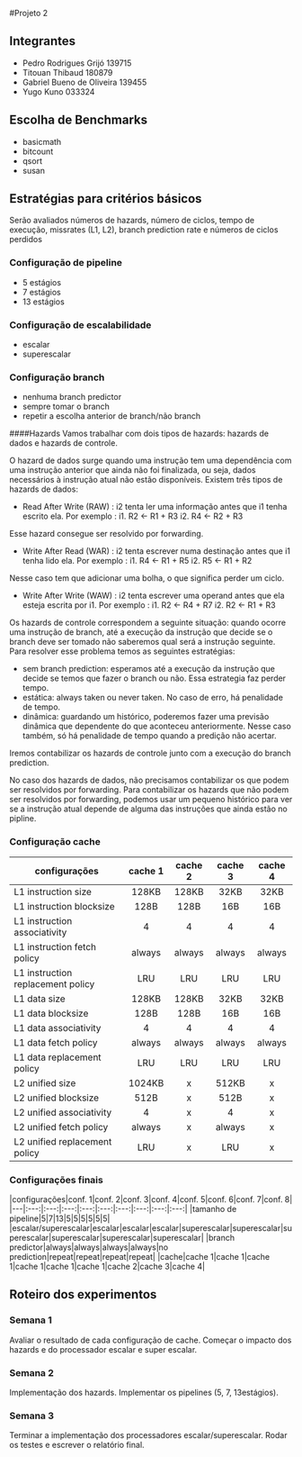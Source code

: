 #Projeto 2 

## Integrantes
- Pedro Rodrigues Grijó 139715
- Titouan Thibaud 180879
- Gabriel Bueno de Oliveira 139455
- Yugo Kuno 033324 
 
## Escolha de Benchmarks
- basicmath
- bitcount
- qsort
- susan

## Estratégias para critérios básicos 


Serão avaliados números de hazards, número de ciclos, tempo de execução, missrates (L1, L2), branch prediction rate e números de ciclos perdidos 

### Configuração de pipeline  
   - 5 estágios
   - 7 estágios
   - 13 estágios

### Configuração de escalabilidade
   - escalar 
   - superescalar


### Configuração branch
- nenhuma branch predictor
- sempre tomar o branch 
- repetir a escolha anterior de branch/não branch

####Hazards
Vamos trabalhar com dois tipos de hazards: hazards de dados e hazards de controle. 

O hazard de dados surge quando uma instrução tem uma dependência com uma instrução anterior que ainda não foi finalizada, ou seja, dados necessários à instrução atual não estão disponíveis. Existem três tipos de hazards de dados: 
- Read After Write (RAW) : i2 tenta ler uma informação antes que i1 tenha escrito ela. Por exemplo : 
i1. R2 <- R1 + R3
i2. R4 <- R2 + R3

Esse hazard consegue ser resolvido por forwarding.

- Write After Read (WAR) : i2 tenta escrever numa destinação antes que i1 tenha lido ela. Por exemplo :
i1. R4 <- R1 + R5
i2. R5 <- R1 + R2

Nesse caso tem que adicionar uma bolha, o que significa perder um ciclo.

- Write After Write (WAW) : i2 tenta escrever uma operand antes que ela esteja escrita por i1. Por exemplo :
i1. R2 <- R4 + R7
i2. R2 <- R1 + R3



Os hazards de controle correspondem a seguinte situação: quando ocorre uma instrução de branch, até a execução da instrução que decide se o branch deve ser tomado não saberemos qual será a instrução seguinte. Para resolver esse problema temos as seguintes estratégias:
- sem branch prediction: esperamos até a execução da instrução que decide se temos que fazer o branch ou não. Essa estrategia faz perder tempo.
- estática: always taken ou never taken. No caso de erro, há penalidade de tempo.
- dinâmica: guardando um histórico, poderemos fazer uma previsão dinâmica que dependente do que aconteceu anteriormente. Nesse caso também, só há penalidade de tempo quando a predição não acertar. 

Iremos contabilizar os hazards de controle junto com a execução do branch prediction. 

No caso dos hazards de dados, não precisamos contabilizar os que podem ser resolvidos por forwarding.
Para contabilizar os hazards que não podem ser resolvidos por forwarding, podemos usar um pequeno histórico para ver se a instrução atual depende de alguma das instruções que ainda estão no pipline.


### Configuração cache

|configurações|cache 1|cache 2|cache 3|cache 4|
|---|:---:|:---:|:---:|:---:|
|L1 instruction size|128KB|128KB|32KB|32KB|
|L1 instruction blocksize|128B|128B|16B|16B|
|L1 instruction associativity|4|4|4|4|
|L1 instruction fetch policy|always|always|always|always|
|L1 instruction replacement policy|LRU|LRU|LRU|LRU|
|L1 data size|128KB|128KB|32KB|32KB|
|L1 data blocksize|128B|128B|16B|16B|
|L1 data associativity|4|4|4|4|
|L1 data fetch policy|always|always|always|always|
|L1 data replacement policy|LRU|LRU|LRU|LRU|
|L2 unified size|1024KB|x|512KB|x|
|L2 unified blocksize|512B|x|512B|x|
|L2 unified associativity|4|x|4|x|
|L2 unified fetch policy|always|x|always|x|
|L2 unified replacement policy|LRU|x|LRU|x|

### Configurações finais
|configurações|conf. 1|conf. 2|conf. 3|conf. 4|conf. 5|conf. 6|conf. 7|conf. 8|
|---|:---:|:---:|:---:|:---:|:---:|:---:|:---:|:---:|:---:|
|tamanho de pipeline|5|7|13|5|5|5|5|5|5|
|escalar/superescalar|escalar|escalar|escalar|superescalar|superescalar|superescalar|superescalar|superescalar|superescalar|
|branch predictor|always|always|always|always|no prediction|repeat|repeat|repeat|repeat|
|cache|cache 1|cache 1|cache 1|cache 1|cache 1|cache 1|cache 2|cache 3|cache 4|

## Roteiro dos experimentos
### Semana 1
Avaliar o resultado de cada configuração de cache.
Começar o impacto dos hazards e do processador escalar e super escalar.
### Semana 2
Implementação dos hazards.
Implementar os pipelines (5, 7, 13estágios).
### Semana 3
Terminar a implementação dos processadores escalar/superescalar.
Rodar os testes e escrever o relatório final.




